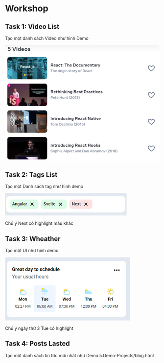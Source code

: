 # Workshop

## Task 1: Video List

Tạo một danh sách Video như hình Demo

![basic](basic-7.png)


## Task 2: Tags List

Tạo một Danh sách tag như hình demo

![task2](task-2.png)

Chú ý Next có highlight màu khác


## Task 3: Wheather

Tạo một UI như hình demo

![task3](task-3.png)

Chú ý ngày thứ 3 Tue có highlight

## Task 4: Posts Lasted

Tạo một danh sách tin tức mới nhất như Demo 5.Demo-Projects/blog.html
